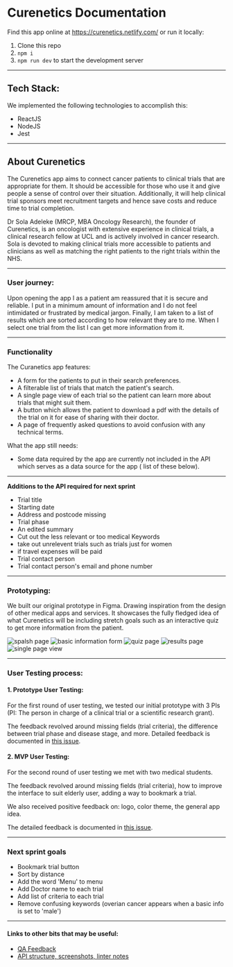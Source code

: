 

# Curenetics Documentation

Find this app online at https://curenetics.netlify.com/ or run it locally: 
1. Clone this repo
2. `npm i`
3. `npm run dev` to start the development server

---

## Tech Stack: 

We implemented the following technologies to accomplish this:
- ReactJS 
- NodeJS 
- Jest

---

## About Curenetics

The Curenetics app aims to connect cancer patients to clinical trials that are appropriate for them. It should be accessible for those who use it and give people a sense of control over their situation. Additionally, it will help clinical trial sponsors meet recruitment targets and hence save costs and reduce time to trial completion.

Dr Sola Adeleke (MRCP, MBA Oncology Research), the founder of Curenetics, is an oncologist with extensive experience in clinical trials, a clinical research fellow at UCL and is actively involved in cancer research. Sola is devoted to making clinical trials more accessible to patients and clinicians as well as matching the right patients to the right trials within the NHS.

---

### User journey: 

Upon opening the app I as a patient am reassured that it is secure and reliable. I put in a minimum amount of information and I do not feel intimidated or frustrated by medical jargon. Finally, I am taken to a list of results which are sorted according to how relevant they are to me. When I select one trial from the list I can get more information from it.
  
---
       
### Functionality
The Curanetics app features: 
- A form for the patients to put in their search preferences. 
- A filterable list of trials that match the patient's search. 
- A single page view of each trial so the patient can learn more about trials that might suit them. 
- A button which allows the patient to download a pdf with the details of the trial on it for ease of sharing with their doctor. 
- A page of frequently asked questions to avoid confusion with any technical terms. 


What the app still needs: 
- Some data required by the app are currently not included in the API which serves as a data source for the app ( list of these below).
---

**Additions to the API required for next sprint**
- Trial title
- Starting date
- Address and postcode missing
- Trial phase 
- An edited summary
- Cut out the less relevant or too medical Keywords
- take out unrelevent trials such as trials just for women
- if travel expenses will be paid
- Trial contact person
- Trial contact person's email and phone number

--- 

### Prototyping: 

We built our original prototype in Figma. Drawing inspiration from the design of other medical apps and services. It showcases the fully fledged idea of what Curenetics will be including stretch goals such as an interactive quiz to get more information from the patient.


![spalsh page](https://www.dropbox.com/s/1d2mhd1fd9wi2o9/figma1.png?raw=1) 
![basic information form](https://user-images.githubusercontent.com/39189687/52851837-06ced700-310f-11e9-9685-85e42d444b1d.png) 
![quiz page](https://user-images.githubusercontent.com/39189687/52851834-06ced700-310f-11e9-88a1-9458cdf9d298.png) 
![results page](https://user-images.githubusercontent.com/39189687/52851839-06ced700-310f-11e9-9f1f-060164c14898.png) 
![single page view](https://user-images.githubusercontent.com/39189687/52851838-06ced700-310f-11e9-8d5b-01a3f67f612b.png)

--- 

### User Testing process:

#### 1. Prototype User Testing: 

For the first round of user testing, we tested our initial prototype with 3 PIs (PI: The person in charge of a clinical trial or a scientific research grant).

The feedback revolved around missing fields (trial criteria), the difference between trial phase and disease stage, and more. Detailed feedback is documented in [this issue](https://github.com/fac-15/Curenetics/issues/24). 

#### 2. MVP User Testing: 

For the second round of user testing we met with two medical students. 

The feedback revolved around missing fields (trial criteria), how to improve the interface to suit elderly user, adding a way to bookmark a trial. 

We also received positive feedback on: logo, color theme, the general app idea. 

The detailed feedback is documented in [this issue](https://github.com/fac-15/Curenetics/issues/128).

---

### Next sprint goals

- Bookmark trial button 
- Sort by distance 
- Add the word 'Menu' to menu
- Add Doctor name to each trial 
- Add list of criteria to each trial 
- Remove confusing keywords (overian cancer appears when a basic info is set to 'male')


---

#### Links to other bits that may be useful:

- [QA Feedback](https://hackmd.io/pb3JifxUQp20_X-W07ZdaQ#)
- [API structure, screenshots, linter notes](https://hackmd.io/P8QEkS7pTTS-gPFd14UDVA?both)
